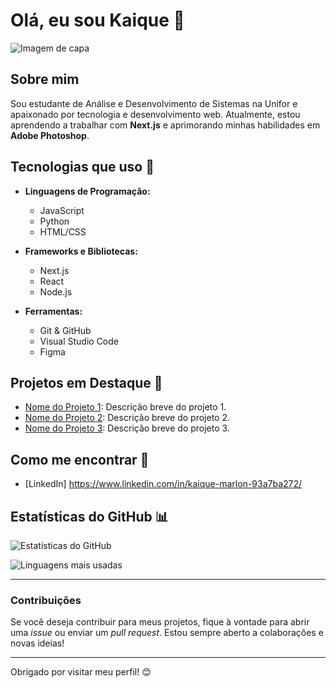 # Olá, eu sou Kaique 👋

![Imagem de capa](link_da_imagem)

## Sobre mim

Sou estudante de Análise e Desenvolvimento de Sistemas na Unifor e apaixonado por tecnologia e desenvolvimento web. Atualmente, estou aprendendo a trabalhar com **Next.js** e aprimorando minhas habilidades em **Adobe Photoshop**.

## Tecnologias que uso 🚀

- **Linguagens de Programação:**
  - JavaScript
  - Python
  - HTML/CSS

- **Frameworks e Bibliotecas:**
  - Next.js
  - React
  - Node.js

- **Ferramentas:**
  - Git & GitHub
  - Visual Studio Code
  - Figma

## Projetos em Destaque 🌟

- [Nome do Projeto 1](link_do_projeto_1): Descrição breve do projeto 1.
- [Nome do Projeto 2](link_do_projeto_2): Descrição breve do projeto 2.
- [Nome do Projeto 3](link_do_projeto_3): Descrição breve do projeto 3.

## Como me encontrar 📨

- [LinkedIn] https://www.linkedin.com/in/kaique-marlon-93a7ba272/

## Estatísticas do GitHub 📊

![Estatísticas do GitHub](https://github-readme-stats.vercel.app/api?username=kaiquesousa2005&show_icons=true&theme=radical)

![Linguagens mais usadas](https://github-readme-stats.vercel.app/api/top-langs/?username=kaiquesousa2005&theme=radical)

---

### Contribuições

Se você deseja contribuir para meus projetos, fique à vontade para abrir uma *issue* ou enviar um *pull request*. Estou sempre aberto a colaborações e novas ideias!

---

Obrigado por visitar meu perfil! 😊
